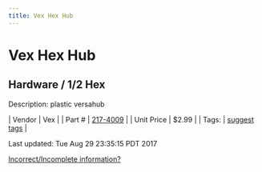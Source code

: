 ```yaml
---
title: Vex Hex Hub
---
```


# Vex Hex Hub
## Hardware / 1/2 Hex
Description: 	plastic versahub 

| Vendor | Vex | 
| Part # | [217-4009](http://www.vexrobotics.com/vexpro/motion/wheels-and-hubs/versahubs.html) | 
| Unit Price | $2.99 | 
| Tags: | [suggest tags](https://docs.google.com/forms/d/e/1FAIpQLSeWyY8v3RgOty-MyWmh9U0iivNYN_molChYyS-0U-o-kOAv_g/viewform) | 

Last updated: Tue Aug 29 23:35:15 PDT 2017

 [Incorrect/Incomplete information?](https://docs.google.com/forms/d/e/1FAIpQLSeWyY8v3RgOty-MyWmh9U0iivNYN_molChYyS-0U-o-kOAv_g/viewform)
